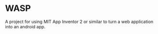 # WASP
A project for using MIT App Inventor 2 or similar to turn a web application into an android app.
